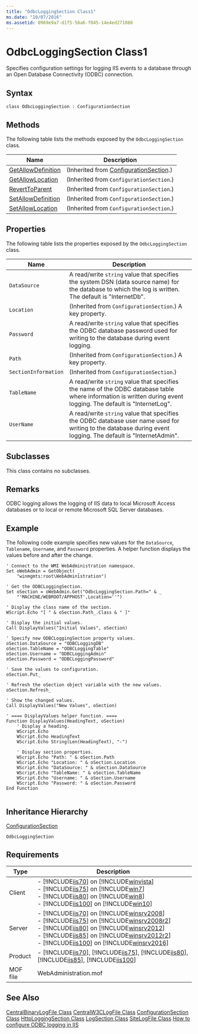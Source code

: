 ```yaml
---
title: "OdbcLoggingSection Class1"
ms.date: "10/07/2016"
ms.assetid: 0969e9a7-d1f5-58a6-f045-14e4ed271880
---
```

# OdbcLoggingSection Class1
Specifies configuration settings for logging IIS events to a database through an Open Database Connectivity (ODBC) connection.  
  
## Syntax  
  
```vbs  
class OdbcLoggingSection : ConfigurationSection  
```  
  
## Methods  
 The following table lists the methods exposed by the `OdbcLoggingSection` class.  
  
|Name|Description|  
|----------|-----------------|  
|[GetAllowDefinition](../wmi-provider/configurationsection-getallowdefinition-method.md)|(Inherited from [ConfigurationSection](../wmi-provider/configurationsection-class.md).)|  
|[GetAllowLocation](../wmi-provider/configurationsection-getallowlocation-method.md)|(Inherited from `ConfigurationSection`.)|  
|[RevertToParent](../wmi-provider/configurationsection-reverttoparent-method.md)|(Inherited from `ConfigurationSection`.)|  
|[SetAllowDefinition](../wmi-provider/configurationsection-setallowdefinition-method.md)|(Inherited from `ConfigurationSection`.)|  
|[SetAllowLocation](../wmi-provider/configurationsection-setallowlocation-method.md)|(Inherited from `ConfigurationSection`.)|  
  
## Properties  
 The following table lists the properties exposed by the `OdbcLoggingSection` class.  
  
|Name|Description|  
|----------|-----------------|  
|`DataSource`|A read/write `string` value that specifies the system DSN (data source name) for the database to which the log is written. The default is "InternetDb".|  
|`Location`|(Inherited from `ConfigurationSection`.) A key property.|  
|`Password`|A read/write `string` value that specifies the ODBC database password used for writing to the database during event logging.|  
|`Path`|(Inherited from `ConfigurationSection`.) A key property.|  
|`SectionInformation`|(Inherited from `ConfigurationSection`.)|  
|`TableName`|A read/write `string` value that specifies the name of the ODBC database table where information is written during event logging. The default is "InternetLog".|  
|`UserName`|A read/write `string` value that specifies the ODBC database user name used for writing to the database during event logging. The default is "InternetAdmin".|  
  
## Subclasses  
 This class contains no subclasses.  
  
## Remarks  
 ODBC logging allows the logging of IIS data to local Microsoft Access databases or to local or remote Microsoft SQL Server databases.  
  
## Example  
 The following code example specifies new values for the `DataSource`, `Tablename`, `Username`, and `Password` properties. A helper function displays the values before and after the change.  
  
```  
' Connect to the WMI WebAdministration namespace.  
Set oWebAdmin = GetObject( _  
    "winmgmts:root\WebAdministration")  
  
' Get the ODBCLoggingSection.  
Set oSection = oWebAdmin.Get("OdbcLoggingSection.Path=" & _  
    "'MACHINE/WEBROOT/APPHOST',Location=''")  
  
' Display the class name of the section.  
WScript.Echo "[ " & oSection.Path_.Class & " ]"  
  
' Display the initial values.  
Call DisplayValues("Initial Values", oSection)  
  
' Specify new ODBCLoggingSection property values.  
oSection.DataSource = "ODBCLoggingDB"  
oSection.TableName = "ODBCLoggingTable"  
oSection.Username = "ODBCLoggingAdmin"  
oSection.Password = "ODBCLoggingPassword"  
  
' Save the values to configuration.  
oSection.Put_  
  
' Refresh the oSection object variable with the new values.  
oSection.Refresh_  
  
' Show the changed values.  
Call DisplayValues("New Values", oSection)  
  
' ==== DisplayValues helper function. ====  
Function DisplayValues(HeadingText, oSection)  
    ' Display a heading.  
    WScript.Echo  
    WScript.Echo HeadingText  
    WScript.Echo String(Len(HeadingText), "-")  
  
    ' Display section properties.  
    WScript.Echo "Path: " & oSection.Path  
    WScript.Echo "Location: " & oSection.Location  
    WScript.Echo "DataSource: " & oSection.DataSource  
    WScript.Echo "TableName: " & oSection.TableName  
    WScript.Echo "Username: " & oSection.Username  
    WScript.Echo "Password: " & oSection.Password  
End Function  
  
```  
  
## Inheritance Hierarchy  
 [ConfigurationSection](../wmi-provider/configurationsection-class.md)  
  
 `OdbcLoggingSection`  
  
## Requirements  
  
|Type|Description|  
|----------|-----------------|  
|Client|-   [!INCLUDE[iis70](../wmi-provider/includes/iis70-md.md)] on [!INCLUDE[winvista](../wmi-provider/includes/winvista-md.md)]<br />-   [!INCLUDE[iis75](../wmi-provider/includes/iis75-md.md)] on [!INCLUDE[win7](../wmi-provider/includes/win7-md.md)]<br />-   [!INCLUDE[iis80](../wmi-provider/includes/iis80-md.md)] on [!INCLUDE[win8](../wmi-provider/includes/win8-md.md)]<br />-   [!INCLUDE[iis100](../wmi-provider/includes/iis100-md.md)] on [!INCLUDE[win10](../wmi-provider/includes/win10-md.md)]|  
|Server|-   [!INCLUDE[iis70](../wmi-provider/includes/iis70-md.md)] on [!INCLUDE[winsrv2008](../wmi-provider/includes/winsrv2008-md.md)]<br />-   [!INCLUDE[iis75](../wmi-provider/includes/iis75-md.md)] on [!INCLUDE[winsrv2008r2](../wmi-provider/includes/winsrv2008r2-md.md)]<br />-   [!INCLUDE[iis80](../wmi-provider/includes/iis80-md.md)] on [!INCLUDE[winsrv2012](../wmi-provider/includes/winsrv2012-md.md)]<br />-   [!INCLUDE[iis85](../wmi-provider/includes/iis85-md.md)] on [!INCLUDE[winsrv2012r2](../wmi-provider/includes/winsrv2012r2-md.md)]<br />-   [!INCLUDE[iis100](../wmi-provider/includes/iis100-md.md)] on [!INCLUDE[winsrv2016](../wmi-provider/includes/winsrv2016-md.md)]|  
|Product|-   [!INCLUDE[iis70](../wmi-provider/includes/iis70-md.md)], [!INCLUDE[iis75](../wmi-provider/includes/iis75-md.md)], [!INCLUDE[iis80](../wmi-provider/includes/iis80-md.md)], [!INCLUDE[iis85](../wmi-provider/includes/iis85-md.md)], [!INCLUDE[iis100](../wmi-provider/includes/iis100-md.md)]|  
|MOF file|WebAdministration.mof|  
  
## See Also  
 [CentralBinaryLogFile Class](../wmi-provider/centralbinarylogfile-class.md)
 [CentralW3CLogFile Class](../wmi-provider/centralw3clogfile-class.md)
 [ConfigurationSection Class](../wmi-provider/configurationsection-class.md)
 [HttpLoggingSection Class](../wmi-provider/httploggingsection-class.md)
 [LogSection Class](../wmi-provider/logsection-class.md)
 [SiteLogFile Class](../wmi-provider/sitelogfile-class.md)
 [How to configure ODBC logging in IIS](https://go.microsoft.com/fwlink/?LinkId=62470)
